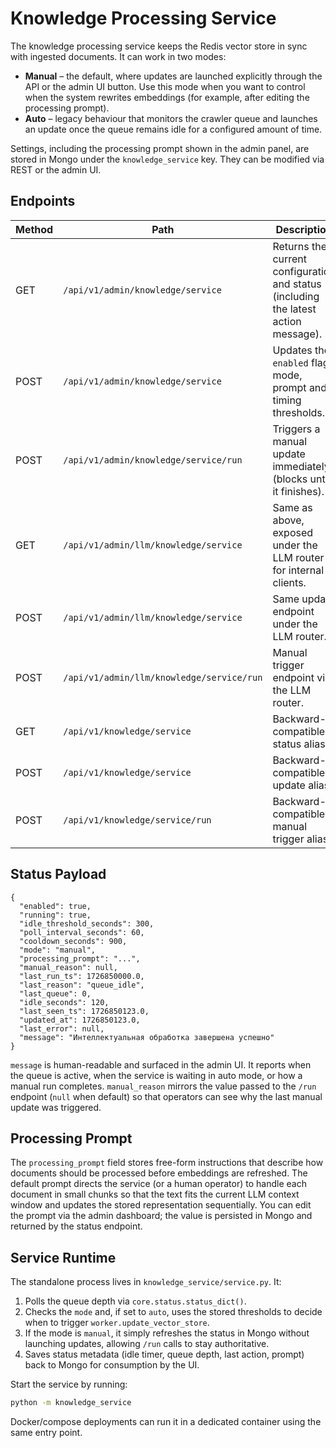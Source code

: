 # Knowledge Processing Service

The knowledge processing service keeps the Redis vector store in sync with
ingested documents. It can work in two modes:

* **Manual** – the default, where updates are launched explicitly through the
  API or the admin UI button. Use this mode when you want to control when the
  system rewrites embeddings (for example, after editing the processing prompt).
* **Auto** – legacy behaviour that monitors the crawler queue and launches an
  update once the queue remains idle for a configured amount of time.

Settings, including the processing prompt shown in the admin panel, are stored
in Mongo under the `knowledge_service` key. They can be modified via REST or
the admin UI.

## Endpoints

| Method | Path                                       | Description |
|--------|--------------------------------------------|-------------|
| GET    | `/api/v1/admin/knowledge/service`          | Returns the current configuration and status (including the latest action message). |
| POST   | `/api/v1/admin/knowledge/service`          | Updates the `enabled` flag, mode, prompt and timing thresholds. |
| POST   | `/api/v1/admin/knowledge/service/run`      | Triggers a manual update immediately (blocks until it finishes). |
| GET    | `/api/v1/admin/llm/knowledge/service`      | Same as above, exposed under the LLM router for internal clients. |
| POST   | `/api/v1/admin/llm/knowledge/service`      | Same update endpoint under the LLM router. |
| POST   | `/api/v1/admin/llm/knowledge/service/run`  | Manual trigger endpoint via the LLM router. |
| GET    | `/api/v1/knowledge/service`                | Backward-compatible status alias. |
| POST   | `/api/v1/knowledge/service`                | Backward-compatible update alias. |
| POST   | `/api/v1/knowledge/service/run`            | Backward-compatible manual trigger alias. |

## Status Payload

```
{
  "enabled": true,
  "running": true,
  "idle_threshold_seconds": 300,
  "poll_interval_seconds": 60,
  "cooldown_seconds": 900,
  "mode": "manual",
  "processing_prompt": "...",
  "manual_reason": null,
  "last_run_ts": 1726850000.0,
  "last_reason": "queue_idle",
  "last_queue": 0,
  "idle_seconds": 120,
  "last_seen_ts": 1726850123.0,
  "updated_at": 1726850123.0,
  "last_error": null,
  "message": "Интеллектуальная обработка завершена успешно"
}
```

`message` is human-readable and surfaced in the admin UI. It reports when the
queue is active, when the service is waiting in auto mode, or how a manual run
completes. `manual_reason` mirrors the value passed to the `/run` endpoint
(`null` when default) so that operators can see why the last manual update was
triggered.

## Processing Prompt

The `processing_prompt` field stores free-form instructions that describe how
documents should be processed before embeddings are refreshed. The default
prompt directs the service (or a human operator) to handle each document in
small chunks so that the text fits the current LLM context window and updates
the stored representation sequentially. You can edit the prompt via the admin
dashboard; the value is persisted in Mongo and returned by the status endpoint.

## Service Runtime

The standalone process lives in `knowledge_service/service.py`. It:

1. Polls the queue depth via `core.status.status_dict()`.
2. Checks the `mode` and, if set to `auto`, uses the stored thresholds to decide
   when to trigger `worker.update_vector_store`.
3. If the mode is `manual`, it simply refreshes the status in Mongo without
   launching updates, allowing `/run` calls to stay authoritative.
4. Saves status metadata (idle timer, queue depth, last action, prompt) back to
   Mongo for consumption by the UI.

Start the service by running:

```bash
python -m knowledge_service
```

Docker/compose deployments can run it in a dedicated container using the same
entry point.
